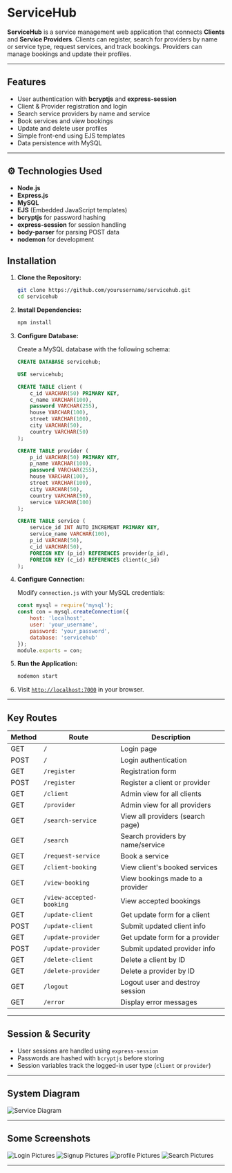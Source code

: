 
# ServiceHub


**ServiceHub** is a service management web application that connects **Clients** and **Service Providers**. Clients can register, search for providers by name or service type, request services, and track bookings. Providers can manage bookings and update their profiles.

---

## Features

-  User authentication with **bcryptjs** and **express-session**
-  Client & Provider registration and login
-  Search service providers by name and service
-  Book services and view bookings
-  Update and delete user profiles
-  Simple front-end using EJS templates
-  Data persistence with MySQL

---

## ⚙️ Technologies Used

- **Node.js**
- **Express.js**
- **MySQL**
- **EJS** (Embedded JavaScript templates)
- **bcryptjs** for password hashing
- **express-session** for session handling
- **body-parser** for parsing POST data
- **nodemon** for development



## Installation

1. **Clone the Repository:**

   ```bash
   git clone https://github.com/yourusername/servicehub.git
   cd servicehub
    ````

2. **Install Dependencies:**

   ```bash
   npm install
   ```

3. **Configure Database:**

   Create a MySQL database with the following schema:

   ```sql
   CREATE DATABASE servicehub;

   USE servicehub;

   CREATE TABLE client (
       c_id VARCHAR(50) PRIMARY KEY,
       c_name VARCHAR(100),
       password VARCHAR(255),
       house VARCHAR(100),
       street VARCHAR(100),
       city VARCHAR(50),
       country VARCHAR(50)
   );

   CREATE TABLE provider (
       p_id VARCHAR(50) PRIMARY KEY,
       p_name VARCHAR(100),
       password VARCHAR(255),
       house VARCHAR(100),
       street VARCHAR(100),
       city VARCHAR(50),
       country VARCHAR(50),
       service VARCHAR(100)
   );

   CREATE TABLE service (
       service_id INT AUTO_INCREMENT PRIMARY KEY,
       service_name VARCHAR(100),
       p_id VARCHAR(50),
       c_id VARCHAR(50),
       FOREIGN KEY (p_id) REFERENCES provider(p_id),
       FOREIGN KEY (c_id) REFERENCES client(c_id)
   );
   ```

4. **Configure Connection:**

   Modify `connection.js` with your MySQL credentials:

   ```js
   const mysql = require('mysql');
   const con = mysql.createConnection({
       host: 'localhost',
       user: 'your_username',
       password: 'your_password',
       database: 'servicehub'
   });
   module.exports = con;
   ```

5. **Run the Application:**

   ```bash
   nodemon start
   ```

6. Visit [`http://localhost:7000`](http://localhost:7000) in your browser.

---

##  Key Routes

| Method | Route                    | Description                      |
| ------ | ------------------------ | -------------------------------- |
| GET    | `/`                      | Login page                       |
| POST   | `/`                      | Login authentication             |
| GET    | `/register`              | Registration form                |
| POST   | `/register`              | Register a client or provider    |
| GET    | `/client`                | Admin view for all clients       |
| GET    | `/provider`              | Admin view for all providers     |
| GET    | `/search-service`        | View all providers (search page) |
| GET    | `/search`                | Search providers by name/service |
| GET    | `/request-service`       | Book a service                   |
| GET    | `/client-booking`        | View client's booked services    |
| GET    | `/view-booking`          | View bookings made to a provider |
| GET    | `/view-accepted-booking` | View accepted bookings           |
| GET    | `/update-client`         | Get update form for a client     |
| POST   | `/update-client`         | Submit updated client info       |
| GET    | `/update-provider`       | Get update form for a provider   |
| POST   | `/update-provider`       | Submit updated provider info     |
| GET    | `/delete-client`         | Delete a client by ID            |
| GET    | `/delete-provider`       | Delete a provider by ID          |
| GET    | `/logout`                | Logout user and destroy session  |
| GET    | `/error`                 | Display error messages           |

---

##  Session & Security

* User sessions are handled using `express-session`
* Passwords are hashed with `bcryptjs` before storing
* Session variables track the logged-in user type (`client` or `provider`)
---


## System Diagram

![Service Diagram](./service-hub.png)

---
## Some Screenshots
![Login Pictures](./login.png)
![Signup Pictures](./signup.png)
![profile Pictures](./profile.png)
![Search Pictures](./search.png)


---





